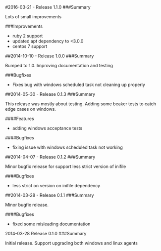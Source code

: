 #2016-03-21 - Release 1.1.0
###Summary

Lots of small improvements

###Improvements
 - ruby 2 support
 - updated apt dependency to <3.0.0
 - centos 7 support

##2014-10-10 - Release 1.0.0
###Summary

  Bumped to 1.0. Improving documentation and testing

###Bugfixes

- Fixes bug with windows scheduled task not cleaning up properly

##2014-05-30 - Release 0.1.3
###Summary

  This release was mostly about testing. Adding some beaker tests to catch edge cases on windows.

####Features

- adding windows acceptance tests

####Bugfixes

- fixing issue with windows scheduled task not working

##2014-04-07 - Release 0.1.2
###Summary

  Minor bugfix release for support less strict version of inifile

####Bugfixes

- less strict on version on inifile dependency

##2014-03-28 - Release 0.1.1
###Summary

  Minor bugfix release.

####Bugfixes

- fixed some misleading documentation

2014-03-28 Release 0.1.0
###Summary

  Initial release. Support upgrading both windows and linux agents
